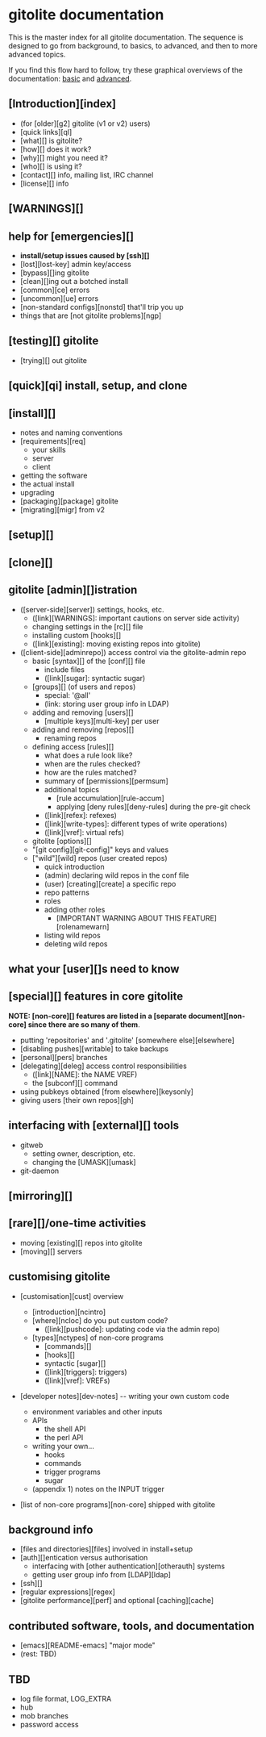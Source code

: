 # gitolite documentation

This is the master index for all gitolite documentation.  The sequence is
designed to go from background, to basics, to advanced, and then to more
advanced topics.

If you find this flow hard to follow, try these graphical overviews of the
documentation: [basic][] and [advanced][].

[basic]: basic.html
[advanced]: advanced.html

## [Introduction][index]

  * (for [older][g2] gitolite (v1 or v2) users)
  * [quick links][ql]
  * [what][] is gitolite?
  * [how][] does it work?
  * [why][] might you need it?
  * [who][] is using it?
  * [contact][] info, mailing list, IRC channel
  * [license][] info

## [WARNINGS][]

## help for [emergencies][]

  * **install/setup issues caused by [ssh][]**
  * [lost][lost-key] admin key/access
  * [bypass][]ing gitolite
  * [clean][]ing out a botched install
  * [common][ce] errors
  * [uncommon][ue] errors
  * [non-standard configs][nonstd] that'll trip you up
  * things that are [not gitolite problems][ngp]


## [testing][] gitolite
  * [trying][] out gitolite


## [quick][qi] install, setup, and clone


## [install][]

  * notes and naming conventions
  * [requirements][req]
      * your skills
      * server
      * client
  * getting the software
  * the actual install
  * upgrading
  * [packaging][package] gitolite
  * [migrating][migr] from v2

## [setup][]


## [clone][]


## gitolite [admin][]istration

  * ([server-side][server]) settings, hooks, etc.
      * ([link][WARNINGS]: important cautions on server side activity)
      * changing settings in the [rc][] file
      * installing custom [hooks][]
      * ([link][existing]: moving existing repos into gitolite)
  * ([client-side][adminrepo]) access control via the gitolite-admin repo
      * basic [syntax][] of the [conf][] file
          * include files
          * ([link][sugar]: syntactic sugar)
      * [groups][] (of users and repos)
          * special: '@all'
          * (link: storing user group info in LDAP)
      * adding and removing [users][]
          * [multiple keys][multi-key] per user
      * adding and removing [repos][]
          * renaming repos
      * defining access [rules][]
          * what does a rule look like?
          * when are the rules checked?
          * how are the rules matched?
          * summary of [permissions][permsum]
          * additional topics
              * [rule accumulation][rule-accum]
              * applying [deny rules][deny-rules] during the pre-git check
          * ([link][refex]: refexes)
          * ([link][write-types]: different types of write operations)
          * ([link][vref]: virtual refs)
      * gitolite [options][]
      * "[git config][git-config]" keys and values
      * ["wild"][wild] repos (user created repos)
          * quick introduction
          * (admin) declaring wild repos in the conf file
          * (user) [creating][create] a specific repo
          * repo patterns
          * roles
          * adding other roles
              * [IMPORTANT WARNING ABOUT THIS FEATURE][rolenamewarn]
          * listing wild repos
          * deleting wild repos

## what your [user][]s need to know


## [special][] features in core gitolite

**NOTE: [non-core][] features are listed in a [separate document][non-core]
since there are so many of them**.

  * putting 'repositories' and '.gitolite' [somewhere else][elsewhere]
  * [disabling pushes][writable] to take backups
  * [personal][pers] branches
  * [delegating][deleg] access control responsibilities
      * ([link][NAME]: the NAME VREF)
      * the [subconf][] command
  * using pubkeys obtained [from elsewhere][keysonly]
  * giving users [their own repos][gh]

## interfacing with [external][] tools

  * gitweb
      * setting owner, description, etc.
      * changing the [UMASK][umask]
  * git-daemon

## [mirroring][]


## [rare][]/one-time activities

  * moving [existing][] repos into gitolite
  * [moving][] servers

## customising gitolite

  * [customisation][cust] overview
      * [introduction][ncintro]
      * [where][ncloc] do you put custom code?
          * ([link][pushcode]: updating code via the admin repo)
      * [types][nctypes] of non-core programs
          * [commands][]
          * [hooks][]
          * syntactic [sugar][]
          * ([link][triggers]: triggers)
          * ([link][vref]: VREFs)

  * [developer notes][dev-notes] -- writing your own custom code
      * environment variables and other inputs
      * APIs
          * the shell API
          * the perl API
      * writing your own...
          * hooks
          * commands
          * trigger programs
          * sugar
      * (appendix 1) notes on the INPUT trigger

  * [list of non-core programs][non-core] shipped with gitolite

## background info

  * [files and directories][files] involved in install+setup
  * [auth][]entication versus authorisation
      * interfacing with [other authentication][otherauth] systems
      * getting user group info from [LDAP][ldap]
  * [ssh][]
  * [regular expressions][regex]
  * [gitolite performance][perf] and optional [caching][cache]

## contributed software, tools, and documentation

  * [emacs][README-emacs] "major mode"
  * (rest: TBD)

## TBD

  * log file format, LOG_EXTRA
  * hub
  * mob branches
  * password access
